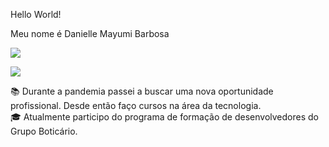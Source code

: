 Hello World!

Meu nome é Danielle Mayumi Barbosa

<a href = "mailto:dmayumibarbosa@gmail.com"><img src="https://img.shields.io/badge/-Gmail-%23333?style=for-the-badge&logo=gmail&logoColor=white" target="_blank"></a>

<a href="https://www.linkedin.com/in/danielle-mbarbosa" target="_blank"><img src="https://img.shields.io/badge/-LinkedIn-%230077B5?style=for-the-badge&logo=linkedin&logoColor=white" target="_blank"></a> 

📚 Durante a pandemia passei a buscar uma nova oportunidade profissional. Desde então faço cursos na área da tecnologia.                                                                                                                                                                                                                                                                     
🎓 Atualmente participo do programa de formação de desenvolvedores do Grupo Boticário.


